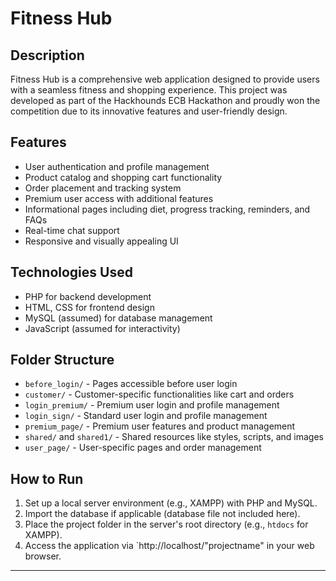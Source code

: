 # Fitness Hub

## Description
Fitness Hub is a comprehensive web application designed to provide users with a seamless fitness and shopping experience. This project was developed as part of the Hackhounds ECB Hackathon and proudly won the competition due to its innovative features and user-friendly design.

## Features
- User authentication and profile management
- Product catalog and shopping cart functionality
- Order placement and tracking system
- Premium user access with additional features
- Informational pages including diet, progress tracking, reminders, and FAQs
- Real-time chat support
- Responsive and visually appealing UI

## Technologies Used
- PHP for backend development
- HTML, CSS for frontend design
- MySQL (assumed) for database management
- JavaScript (assumed for interactivity)

## Folder Structure
- `before_login/` - Pages accessible before user login
- `customer/` - Customer-specific functionalities like cart and orders
- `login_premium/` - Premium user login and profile management
- `login_sign/` - Standard user login and profile management
- `premium_page/` - Premium user features and product management
- `shared/` and `shared1/` - Shared resources like styles, scripts, and images
- `user_page/` - User-specific pages and order management

## How to Run
1. Set up a local server environment (e.g., XAMPP) with PHP and MySQL.
2. Import the database if applicable (database file not included here).
3. Place the project folder in the server's root directory (e.g., `htdocs` for XAMPP).
4. Access the application via `http://localhost/"projectname" in your web browser.


---
